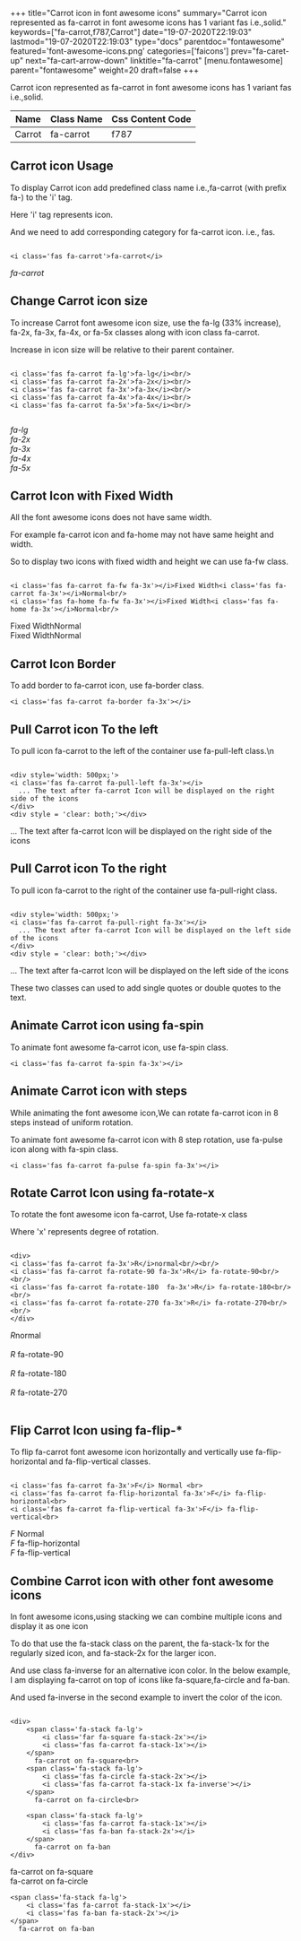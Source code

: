 +++
title="Carrot icon in font awesome icons"
summary="Carrot icon represented as fa-carrot in font awesome icons has 1 variant fas i.e.,solid."
keywords=["fa-carrot,f787,Carrot"]
date="19-07-2020T22:19:03"
lastmod="19-07-2020T22:19:03"
type="docs"
parentdoc="fontawesome"
featured='font-awesome-icons.png'
categories=['faicons']
prev="fa-caret-up"
next="fa-cart-arrow-down"
linktitle="fa-carrot"
[menu.fontawesome]
parent="fontawesome"
weight=20
draft=false
+++


Carrot icon represented as fa-carrot in font awesome icons has 1 variant fas i.e.,solid.

<div class='table-responsive'><table class='table'><thead><tr><th>Name</th><th>Class Name</th><th>Css Content Code</th></tr></thead><tbody><tr><td>Carrot</td><td>fa-carrot</td><td>f787</td></tr></tbody></table></div>



## Carrot icon Usage

To display Carrot icon add predefined class name i.e.,fa-carrot (with prefix fa-) to the 'i' tag.

Here 'i' tag represents icon.

And we need to add corresponding category for fa-carrot icon. i.e., fas.


```

<i class='fas fa-carrot'>fa-carrot</i>
```

<i class='fas fa-carrot'>fa-carrot</i>




## Change Carrot icon size
To increase Carrot font awesome icon size, use the fa-lg (33% increase), fa-2x, fa-3x, fa-4x, or fa-5x classes along with icon class fa-carrot.

Increase in icon size will be relative to their parent container. 

```

<i class='fas fa-carrot fa-lg'>fa-lg</i><br/>
<i class='fas fa-carrot fa-2x'>fa-2x</i><br/>
<i class='fas fa-carrot fa-3x'>fa-3x</i><br/>
<i class='fas fa-carrot fa-4x'>fa-4x</i><br/>
<i class='fas fa-carrot fa-5x'>fa-5x</i><br/>
            
```

<i class='fas fa-carrot fa-lg'>fa-lg</i><br/>
<i class='fas fa-carrot fa-2x'>fa-2x</i><br/>
<i class='fas fa-carrot fa-3x'>fa-3x</i><br/>
<i class='fas fa-carrot fa-4x'>fa-4x</i><br/>
<i class='fas fa-carrot fa-5x'>fa-5x</i><br/>
            



## Carrot Icon with Fixed Width 

All the font awesome icons does not have same width.

For example fa-carrot icon and fa-home may not have same height and width.

So to display two icons with fixed width and height we can use fa-fw class.


```

<i class='fas fa-carrot fa-fw fa-3x'></i>Fixed Width<i class='fas fa-carrot fa-3x'></i>Normal<br/>
<i class='fas fa-home fa-fw fa-3x'></i>Fixed Width<i class='fas fa-home fa-3x'></i>Normal<br/>
```

<i class='fas fa-carrot fa-fw fa-3x'></i>Fixed Width<i class='fas fa-carrot fa-3x'></i>Normal<br/>
<i class='fas fa-home fa-fw fa-3x'></i>Fixed Width<i class='fas fa-home fa-3x'></i>Normal<br/>



## Carrot Icon Border 

To add border to fa-carrot icon, use fa-border class.


```
<i class='fas fa-carrot fa-border fa-3x'></i>

```
<i class='fas fa-carrot fa-border fa-3x'></i>





## Pull Carrot icon To the left

To pull icon fa-carrot to the left of the container use fa-pull-left class.\n

```

<div style='width: 500px;'>
<i class='fas fa-carrot fa-pull-left fa-3x'></i>
  ... The text after fa-carrot Icon will be displayed on the right side of the icons
</div>
<div style = 'clear: both;'></div>
```

<div style='width: 500px;'>
<i class='fas fa-carrot fa-pull-left fa-3x'></i>
  ... The text after fa-carrot Icon will be displayed on the right side of the icons
</div>
<div style = 'clear: both;'></div>




## Pull Carrot icon To the right
To pull icon fa-carrot to the right of the container use fa-pull-right class.

```

<div style='width: 500px;'>
<i class='fas fa-carrot fa-pull-right fa-3x'></i>
  ... The text after fa-carrot Icon will be displayed on the left side of the icons
</div>
<div style = 'clear: both;'></div>
```

<div style='width: 500px;'>
<i class='fas fa-carrot fa-pull-right fa-3x'></i>
  ... The text after fa-carrot Icon will be displayed on the left side of the icons
</div>
<div style = 'clear: both;'></div>

These two classes can used to add single quotes or double quotes to the text.


## Animate Carrot icon using fa-spin
To animate font awesome fa-carrot icon, use fa-spin class.

```
<i class='fas fa-carrot fa-spin fa-3x'></i>
```
<i class='fas fa-carrot fa-spin fa-3x'></i>




## Animate Carrot icon with steps
While animating the font awesome icon,We can rotate fa-carrot icon in 8 steps instead of uniform rotation.

To animate font awesome fa-carrot icon with 8 step rotation, use fa-pulse icon along with fa-spin class.


```
<i class='fas fa-carrot fa-pulse fa-spin fa-3x'></i>

```
<i class='fas fa-carrot fa-pulse fa-spin fa-3x'></i>





## Rotate Carrot Icon using fa-rotate-x
To rotate the font awesome icon fa-carrot, Use fa-rotate-x class

Where 'x' represents degree of rotation.


```

<div>
<i class='fas fa-carrot fa-3x'>R</i>normal<br/><br/>
<i class='fas fa-carrot fa-rotate-90 fa-3x'>R</i> fa-rotate-90<br/><br/> 
<i class='fas fa-carrot fa-rotate-180  fa-3x'>R</i> fa-rotate-180<br/><br/> 
<i class='fas fa-carrot fa-rotate-270 fa-3x'>R</i> fa-rotate-270<br/><br/>
</div>
```

<div>
<i class='fas fa-carrot fa-3x'>R</i>normal<br/><br/>
<i class='fas fa-carrot fa-rotate-90 fa-3x'>R</i> fa-rotate-90<br/><br/> 
<i class='fas fa-carrot fa-rotate-180  fa-3x'>R</i> fa-rotate-180<br/><br/> 
<i class='fas fa-carrot fa-rotate-270 fa-3x'>R</i> fa-rotate-270<br/><br/>
</div>




## Flip Carrot Icon using fa-flip-*
To flip fa-carrot font awesome icon horizontally and vertically use fa-flip-horizontal and fa-flip-vertical classes. 

```

<i class='fas fa-carrot fa-3x'>F</i> Normal <br>
<i class='fas fa-carrot fa-flip-horizontal fa-3x'>F</i> fa-flip-horizontal<br>
<i class='fas fa-carrot fa-flip-vertical fa-3x'>F</i> fa-flip-vertical<br>
```

<i class='fas fa-carrot fa-3x'>F</i> Normal <br>
<i class='fas fa-carrot fa-flip-horizontal fa-3x'>F</i> fa-flip-horizontal<br>
<i class='fas fa-carrot fa-flip-vertical fa-3x'>F</i> fa-flip-vertical<br>




## Combine Carrot icon with other font awesome icons
In font awesome icons,using stacking we can combine multiple icons and display it as one icon 

To do that use the fa-stack class on the parent, the fa-stack-1x for the regularly sized icon, and fa-stack-2x for the larger icon.

And use class fa-inverse for an alternative icon color. 
In the below example, I am displaying fa-carrot on top of icons like fa-square,fa-circle and fa-ban.

And used fa-inverse in the second example to invert the color of the icon.

```

<div>
    <span class='fa-stack fa-lg'>
        <i class='far fa-square fa-stack-2x'></i>
        <i class='fas fa-carrot fa-stack-1x'></i>
    </span>
      fa-carrot on fa-square<br>
    <span class='fa-stack fa-lg'>
        <i class='fas fa-circle fa-stack-2x'></i>
        <i class='fas fa-carrot fa-stack-1x fa-inverse'></i>
    </span>
      fa-carrot on fa-circle<br>

    <span class='fa-stack fa-lg'>
        <i class='fas fa-carrot fa-stack-1x'></i>
        <i class='fas fa-ban fa-stack-2x'></i>
    </span>
      fa-carrot on fa-ban
</div>
```

<div>
    <span class='fa-stack fa-lg'>
        <i class='far fa-square fa-stack-2x'></i>
        <i class='fas fa-carrot fa-stack-1x'></i>
    </span>
      fa-carrot on fa-square<br>
    <span class='fa-stack fa-lg'>
        <i class='fas fa-circle fa-stack-2x'></i>
        <i class='fas fa-carrot fa-stack-1x fa-inverse'></i>
    </span>
      fa-carrot on fa-circle<br>

    <span class='fa-stack fa-lg'>
        <i class='fas fa-carrot fa-stack-1x'></i>
        <i class='fas fa-ban fa-stack-2x'></i>
    </span>
      fa-carrot on fa-ban
</div>






